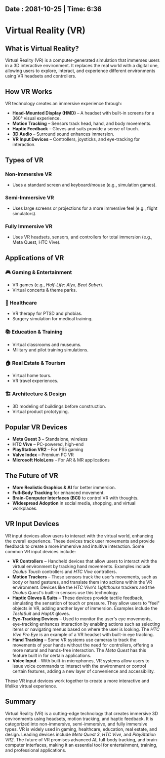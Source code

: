 Date : 2081-10-25   | Time: 6:36
---
# Virtual Reality (VR)

## What is Virtual Reality?

Virtual Reality (VR) is a computer-generated simulation that immerses users in a 3D interactive environment. It replaces the real world with a digital one, allowing users to explore, interact, and experience different environments using VR headsets and controllers.

## How VR Works

VR technology creates an immersive experience through:

- **Head-Mounted Display (HMD)** – A headset with built-in screens for a 360° visual experience.
- **Motion Tracking** – Sensors track head, hand, and body movements.
- **Haptic Feedback** – Gloves and suits provide a sense of touch.
- **3D Audio** – Surround sound enhances immersion.
- **VR Input Devices** – Controllers, joysticks, and eye-tracking for interaction.

## Types of VR

### Non-Immersive VR
- Uses a standard screen and keyboard/mouse (e.g., simulation games).

### Semi-Immersive VR
- Uses large screens or projections for a more immersive feel (e.g., flight simulators).

### Fully Immersive VR
- Uses VR headsets, sensors, and controllers for total immersion (e.g., Meta Quest, HTC Vive).

## Applications of VR

### 🎮 Gaming & Entertainment
- VR games (e.g., *Half-Life: Alyx*, *Beat Saber*).
- Virtual concerts & theme parks.

### 🏥 Healthcare
- VR therapy for PTSD and phobias.
- Surgery simulation for medical training.

### 📚 Education & Training
- Virtual classrooms and museums.
- Military and pilot training simulations.

### 🏠 Real Estate & Tourism
- Virtual home tours.
- VR travel experiences.

### 🏗️ Architecture & Design
- 3D modeling of buildings before construction.
- Virtual product prototyping.

## Popular VR Devices

- **Meta Quest 3** – Standalone, wireless
- **HTC Vive** – PC-powered, high-end
- **PlayStation VR2** – For PS5 gaming
- **Valve Index** – Premium PC VR
- **Microsoft HoloLens** – For AR & MR applications

## The Future of VR

- **More Realistic Graphics & AI** for better immersion.
- **Full-Body Tracking** for enhanced movement.
- **Brain-Computer Interfaces (BCI)** to control VR with thoughts.
- **Widespread Adoption** in social media, shopping, and virtual workplaces.

## VR Input Devices

VR input devices allow users to interact with the virtual world, enhancing the overall experience. These devices track user movements and provide feedback to create a more immersive and intuitive interaction. Some common VR input devices include:

- **VR Controllers** – Handheld devices that allow users to interact with the virtual environment by tracking hand movements. Examples include *Oculus Touch* controllers and *HTC Vive* controllers.
- **Motion Trackers** – These sensors track the user’s movements, such as body or hand gestures, and translate them into actions within the VR environment. Devices like the *HTC Vive's Lighthouse* trackers and the *Oculus Quest's* built-in sensors use this technology.
- **Haptic Gloves & Suits** – These devices provide tactile feedback, simulating the sensation of touch or pressure. They allow users to "feel" objects in VR, adding another layer of immersion. Examples include the *TeslaSuit* and *HaptX* gloves.
- **Eye-Tracking Devices** – Used to monitor the user's eye movements, eye-tracking enhances interaction by enabling actions such as selecting items or navigating menus based on where the user is looking. The *HTC Vive Pro Eye* is an example of a VR headset with built-in eye tracking.
- **Hand Tracking** – Some VR systems use cameras to track the movements of your hands without the need for controllers, offering a more natural and hands-free interaction. The *Meta Quest* has this feature built in for certain applications.
- **Voice Input** – With built-in microphones, VR systems allow users to issue voice commands to interact with the environment or control certain features, adding a new layer of convenience and accessibility.

These VR input devices work together to create a more interactive and lifelike virtual experience.

## Summary

Virtual Reality (VR) is a cutting-edge technology that creates immersive 3D environments using headsets, motion tracking, and haptic feedback. It is categorized into non-immersive, semi-immersive, and fully immersive types. VR is widely used in gaming, healthcare, education, real estate, and design. Leading devices include *Meta Quest 3*, *HTC Vive*, and *PlayStation VR2*. The future of VR promises advanced AI, full-body tracking, and brain-computer interfaces, making it an essential tool for entertainment, training, and professional applications.

